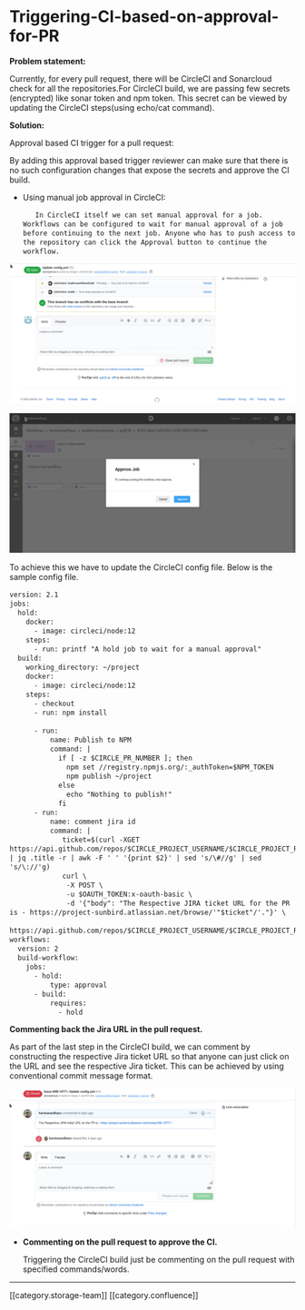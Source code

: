 # Triggering-CI-based-on-approval-for-PR

**Problem statement:**

Currently, for every pull request, there will be CircleCI and Sonarcloud check for all the repositories.For CircleCI build, we are passing few secrets (encrypted) like sonar token and npm token. This secret can be viewed by updating the CircleCI steps(using echo/cat command).

**Solution:**

Approval based CI trigger for a pull request:

By adding this approval based trigger reviewer can make sure that there is no such configuration changes that expose the secrets and approve the CI build.

*   Using manual job approval in CircleCI:

    ```
       In CircleCI itself we can set manual approval for a job. Workflows can be configured to wait for manual approval of a job before continuing to the next job. Anyone who has to push access to the repository can click the Approval button to continue the workflow.
    ```

![](<../../../../../.gitbook/assets/image-20200811-040342 (1).png>)

![](<../../../../../.gitbook/assets/image-20200811-040451 (1).png>)

To achieve this we have to update the CircleCI config file. Below is the sample config file.

```
version: 2.1
jobs:
  hold:
    docker:
      - image: circleci/node:12
    steps:
      - run: printf "A hold job to wait for a manual approval"
  build:
    working_directory: ~/project
    docker:
      - image: circleci/node:12 
    steps:
      - checkout
      - run: npm install
   
      - run:
          name: Publish to NPM
          command: |
            if [ -z $CIRCLE_PR_NUMBER ]; then 
              npm set //registry.npmjs.org/:_authToken=$NPM_TOKEN
              npm publish ~/project 
            else
              echo "Nothing to publish!" 
            fi
      - run:
          name: comment jira id
          command: |
             ticket=$(curl -XGET https://api.github.com/repos/$CIRCLE_PROJECT_USERNAME/$CIRCLE_PROJECT_REPONAME/pulls/$CIRCLE_PR_NUMBER | jq .title -r | awk -F ' ' '{print $2}' | sed 's/\#//g' | sed 's/\://'g)
             curl \
              -X POST \
              -u $OAUTH_TOKEN:x-oauth-basic \
              -d '{"body": "The Respective JIRA ticket URL for the PR is - https://project-sunbird.atlassian.net/browse/'"$ticket"/'."}' \
                     https://api.github.com/repos/$CIRCLE_PROJECT_USERNAME/$CIRCLE_PROJECT_REPONAME/issues/$CIRCLE_PR_NUMBER/comments
workflows:
  version: 2
  build-workflow:
    jobs:
      - hold:
          type: approval
      - build:
          requires:
            - hold
```

**Commenting back the Jira URL in the pull request.**

As part of the last step in the CircleCI build, we can comment by constructing the respective Jira ticket URL so that anyone can just click on the URL and see the respective Jira ticket. This can be achieved by using conventional commit message format.

![](<../../../../../.gitbook/assets/image-20200811-041525 (1).png>)

*   **Commenting on the pull request to approve the CI.**

    Triggering the CircleCI build just be commenting on the pull request with specified commands/words.

***

\[\[category.storage-team]] \[\[category.confluence]]
